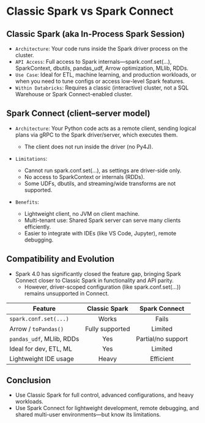 # Classic Spark vs Spark Connect

## Classic Spark (aka In-Process Spark Session)
- `Architecture`: Your code runs inside the Spark driver process on the cluster.
- `API Access`: Full access to Spark internals—spark.conf.set(...), SparkContext, dbutils, pandas_udf, Arrow optimization, MLlib, RDDs.
- `Use Case`: Ideal for ETL, machine learning, and production workloads, or when you need to tune configs or access low-level Spark features.
- `Within Databricks`: Requires a classic (interactive) cluster, not a SQL Warehouse or Spark Connect-enabled cluster.

## Spark Connect (client–server model)
- `Architecture`: Your Python code acts as a remote client, sending logical plans via gRPC to the Spark driver/server, which executes them.
    - The client does not run inside the driver (no Py4J). 

- `Limitations`:
    - Cannot run spark.conf.set(...), as settings are driver-side only.
    - No access to SparkContext or internals (RDDs).
    - Some UDFs, dbutils, and streaming/wide transforms are not supported.

- `Benefits`:
    - Lightweight client, no JVM on client machine. 
    - Multi-tenant use: Shared Spark server can serve many clients efficiently. 
    - Easier to integrate with IDEs (like VS Code, Jupyter), remote debugging. 


## Compatibility and Evolution
- Spark 4.0 has significantly closed the feature gap, bringing Spark Connect closer to Classic Spark in functionality and API parity. 
    - However, driver-scoped configuration (like spark.conf.set(...)) remains unsupported in Connect.


| Feature                   |   Classic Spark   |     Spark Connect     |
| ------------------------- | :---------------: | :-------------------: |
| `spark.conf.set(...)`     |      Works      |        Fails        |
| Arrow / `toPandas()`      | Fully supported |       Limited      |
| `pandas_udf`, MLlib, RDDs |       Yes       | Partial/no support |
| Ideal for dev, ETL, ML    |       Yes       |       Limited      |
| Lightweight IDE usage     |      Heavy     |      Efficient      |


## Conclusion
- Use Classic Spark for full control, advanced configurations, and heavy workloads.
- Use Spark Connect for lightweight development, remote debugging, and shared multi-user environments—but know its limitations.

